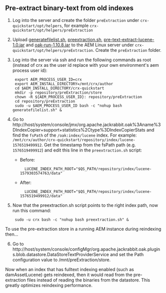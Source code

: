 
## Pre-extract binary-text from old indexes
1. Log into the server and create the folder ```preExtraction``` under ```crx-quickstart/opt/helpers```, for example ```crx-quickstart/opt/helpers/preExtraction```
2. Upload [generatefilelist.sh](generatefilelist.sh?raw=true), [preextraction.sh](preextraction.sh?raw=true), [pre-text-extract-lucene-1.0.jar](pre-text-extract-lucene-1.0.jar?raw=true) and [oak-run-1.10.8.jar](https://repo1.maven.org/maven2/org/apache/jackrabbit/oak-run/1.10.8/oak-run-1.10.8.jar) to the AEM Linux server under ```crx-quickstart/opt/helpers/preExtraction```.  Create the ```preExtraction``` folder.
3. Log into the server via ssh and run the following commands as root (instead of crx as the user id replace with your own environment's aem process user id):
    
        export AEM_PROCESS_USER_ID=crx
        export AEM_INSTALL_DIRECTORY=/mnt/crx/author
        cd $AEM_INSTALL_DIRECTORY/crx-quickstart
        mkdir -p repository/preExtraction/store
        chown -R ${AEM_PROCESS_USER_ID}: repository/preExtraction
        cd repository/preExtraction
        sudo -u $AEM_PROCESS_USER_ID bash -c "nohup bash generatefilelist.sh" &

4. Go to http://host/system/console/jmx/org.apache.jackrabbit.oak%3Aname%3DIndexCopier+support+statistics%2Ctype%3DIndexCopierStats and find the ```fsPath``` of the ```/oak:index/lucene``` index.  For example: ```/mnt/crx/author/crx-quickstart/repository/index/lucene-1576519499912```.  Get the timestamp from the fsPath path (e.g. ```1576519499912```) and edit this line in the ```preextraction.sh``` script:

    * Before:

            LUCENE_INDEX_PATH_ROOT="$QS_PATH/repository/index/lucene-1579303574763/data"

    * After:
 
            LUCENE_INDEX_PATH_ROOT="$QS_PATH/repository/index/lucene-1576519499912/data"

5. Now that the preextraction.sh script points to the right index path, now run this command:

        sudo -u crx bash -c "nohup bash preextraction.sh" &

To use the pre-extraction store in a running AEM instance during reindexing then...

6. Go to http://host/system/console/configMgr/org.apache.jackrabbit.oak.plugins.blob.datastore.DataStoreTextProviderService and set the Path configuration value to /mnt/preExtraction/store.

Now when an index that has fulltext indexing enabled (such as damAssetLucene) gets reindexed, then it would read from the pre-extraction files instead of reading the binaries from the datastore.  This greatly optimizes reindexing performance.
